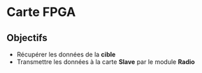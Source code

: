 # Carte FPGA

## Objectifs

- Récupérer les données de la **cible**
- Transmettre les données à la carte **Slave** par le module **Radio**
